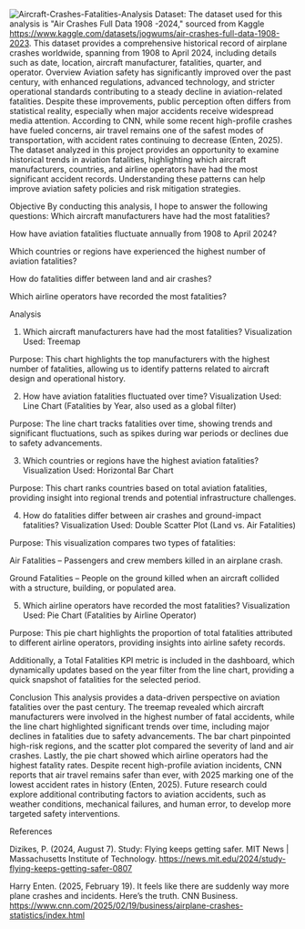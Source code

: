 ![Aircraft-Crashes-Fatalities-Analysis](https://github.com/user-attachments/assets/d867ad47-fbc3-4547-a885-fd5445b933ae)
Dataset:
The dataset used for this analysis is "Air Crashes Full Data 1908 -2024," sourced from Kaggle https://www.kaggle.com/datasets/jogwums/air-crashes-full-data-1908-2023. This dataset provides a comprehensive historical record of airplane crashes worldwide, spanning from 1908 to April 2024, including details such as date, location, aircraft manufacturer, fatalities, quarter, and operator.
Overview
Aviation safety has significantly improved over the past century, with enhanced regulations, advanced technology, and stricter operational standards contributing to a steady decline in aviation-related fatalities. Despite these improvements, public perception often differs from statistical reality, especially when major accidents receive widespread media attention. According to CNN, while some recent high-profile crashes have fueled concerns, air travel remains one of the safest modes of transportation, with accident rates continuing to decrease (Enten, 2025). The dataset analyzed in this project provides an opportunity to examine historical trends in aviation fatalities, highlighting which aircraft manufacturers, countries, and airline operators have had the most significant accident records. Understanding these patterns can help improve aviation safety policies and risk mitigation strategies.

Objective
By conducting this analysis, I hope to answer the following questions:
Which aircraft manufacturers have had the most fatalities?


How have aviation fatalities fluctuate annually from 1908 to April 2024?


Which countries or regions have experienced the highest number of aviation fatalities?


How do fatalities differ between land and air crashes?


Which airline operators have recorded the most fatalities?



Analysis
1. Which aircraft manufacturers have had the most fatalities?
Visualization Used: Treemap


Purpose: This chart highlights the top manufacturers with the highest number of fatalities, allowing us to identify patterns related to aircraft design and operational history.


2. How have aviation fatalities fluctuated over time?
Visualization Used: Line Chart (Fatalities by Year, also used as a global filter)


Purpose: The line chart tracks fatalities over time, showing trends and significant fluctuations, such as spikes during war periods or declines due to safety advancements.


3. Which countries or regions have the highest aviation fatalities?
Visualization Used: Horizontal Bar Chart


Purpose: This chart ranks countries based on total aviation fatalities, providing insight into regional trends and potential infrastructure challenges.


4. How do fatalities differ between air crashes and ground-impact fatalities?
Visualization Used: Double Scatter Plot (Land vs. Air Fatalities)


Purpose: This visualization compares two types of fatalities:


Air Fatalities – Passengers and crew members killed in an airplane crash.


Ground Fatalities – People on the ground killed when an aircraft collided with a structure, building, or populated area.


5. Which airline operators have recorded the most fatalities?
Visualization Used: Pie Chart (Fatalities by Airline Operator)


Purpose: This pie chart highlights the proportion of total fatalities attributed to different airline operators, providing insights into airline safety records.


Additionally, a Total Fatalities KPI metric is included in the dashboard, which dynamically updates based on the year filter from the line chart, providing a quick snapshot of fatalities for the selected period.

Conclusion
This analysis provides a data-driven perspective on aviation fatalities over the past century. The treemap revealed which aircraft manufacturers were involved in the highest number of fatal accidents, while the line chart highlighted significant trends over time, including major declines in fatalities due to safety advancements. The bar chart pinpointed high-risk regions, and the scatter plot compared the severity of land and air crashes. Lastly, the pie chart showed which airline operators had the highest fatality rates.
Despite recent high-profile aviation incidents, CNN reports that air travel remains safer than ever, with 2025 marking one of the lowest accident rates in history (Enten, 2025). Future research could explore additional contributing factors to aviation accidents, such as weather conditions, mechanical failures, and human error, to develop more targeted safety interventions.



References

Dizikes, P. (2024, August 7). Study: Flying keeps getting safer. MIT News | Massachusetts Institute of Technology. https://news.mit.edu/2024/study-flying-keeps-getting-safer-0807 


Harry Enten. (2025, February 19). It feels like there are suddenly way more plane crashes and incidents. Here’s the truth. CNN Business. https://www.cnn.com/2025/02/19/business/airplane-crashes-statistics/index.html 


